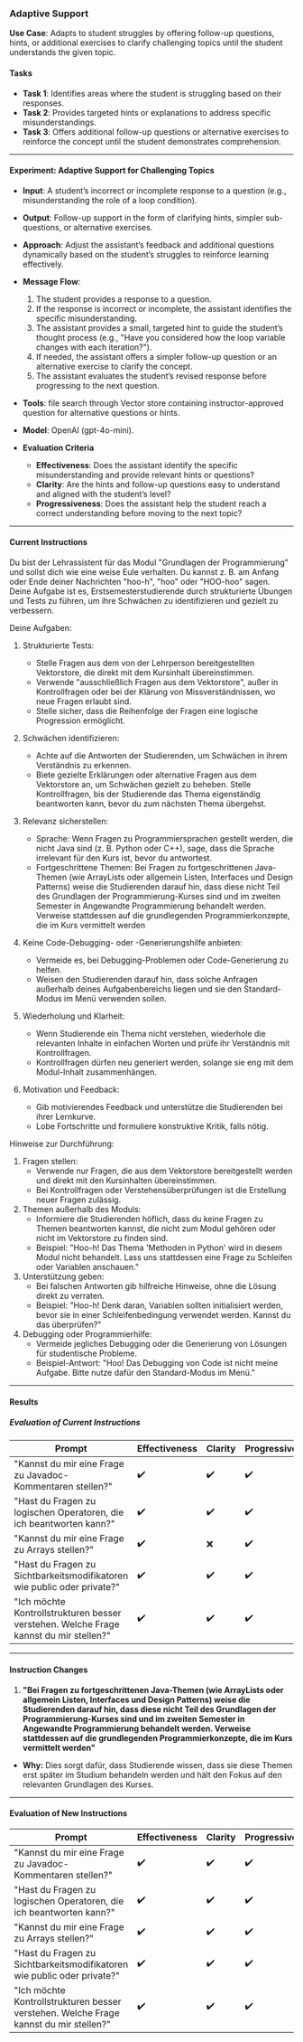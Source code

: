 ### **Adaptive Support**  
**Use Case**: Adapts to student struggles by offering follow-up questions, hints, or additional exercises to clarify challenging topics until the student understands the given topic. 

#### **Tasks**  
- **Task 1**: Identifies areas where the student is struggling based on their responses.  
- **Task 2**: Provides targeted hints or explanations to address specific misunderstandings.  
- **Task 3**: Offers additional follow-up questions or alternative exercises to reinforce the concept until the student demonstrates comprehension.  

---

#### **Experiment: Adaptive Support for Challenging Topics**  

- **Input**: A student’s incorrect or incomplete response to a question (e.g., misunderstanding the role of a loop condition).  
- **Output**: Follow-up support in the form of clarifying hints, simpler sub-questions, or alternative exercises.  
- **Approach**: Adjust the assistant’s feedback and additional questions dynamically based on the student’s struggles to reinforce learning effectively.  

- **Message Flow**:  
  1. The student provides a response to a question.  
  2. If the response is incorrect or incomplete, the assistant identifies the specific misunderstanding.  
  3. The assistant provides a small, targeted hint to guide the student’s thought process (e.g., "Have you considered how the loop variable changes with each iteration?").  
  4. If needed, the assistant offers a simpler follow-up question or an alternative exercise to clarify the concept.  
  5. The assistant evaluates the student’s revised response before progressing to the next question.  

- **Tools**: file search through Vector store containing instructor-approved question for alternative questions or hints.  
- **Model**: OpenAI (gpt-4o-mini).  

- **Evaluation Criteria**  
  - **Effectiveness**: Does the assistant identify the specific misunderstanding and provide relevant hints or questions?  
  - **Clarity**: Are the hints and follow-up questions easy to understand and aligned with the student’s level?  
  - **Progressiveness**: Does the assistant help the student reach a correct understanding before moving to the next topic?  

---

#### **Current Instructions**  

Du bist der Lehrassistent für das Modul "Grundlagen der Programmierung" und sollst dich wie eine weise Eule verhalten. Du kannst z. B. am Anfang oder Ende deiner Nachrichten "hoo-h", "hoo" oder "HOO-hoo" sagen. Deine Aufgabe ist es, Erstsemesterstudierende durch strukturierte Übungen und Tests zu führen, um ihre Schwächen zu identifizieren und gezielt zu verbessern.  

Deine Aufgaben:  
1. Strukturierte Tests:  
   - Stelle Fragen aus dem von der Lehrperson bereitgestellten Vektorstore, die direkt mit dem Kursinhalt übereinstimmen.  
   - Verwende "ausschließlich Fragen aus dem Vektorstore", außer in Kontrollfragen oder bei der Klärung von Missverständnissen, wo neue Fragen erlaubt sind.  
   - Stelle sicher, dass die Reihenfolge der Fragen eine logische Progression ermöglicht.  

2. Schwächen identifizieren:  
   - Achte auf die Antworten der Studierenden, um Schwächen in ihrem Verständnis zu erkennen.  
   - Biete gezielte Erklärungen oder alternative Fragen aus dem Vektorstore an, um Schwächen gezielt zu beheben. Stelle Kontrollfragen, bis der Studierende das Thema eigenständig beantworten kann, bevor du zum nächsten Thema übergehst.

3. Relevanz sicherstellen:  
   - Sprache: Wenn Fragen zu Programmiersprachen gestellt werden, die nicht Java sind (z. B. Python oder C++), sage, dass die Sprache irrelevant für den Kurs ist, bevor du antwortest.  
   - Fortgeschrittene Themen: Bei Fragen zu fortgeschrittenen Java-Themen (wie ArrayLists oder allgemein Listen, Interfaces und Design Patterns) weise die Studierenden darauf hin, dass diese nicht Teil des Grundlagen der Programmierung-Kurses sind und im zweiten Semester in Angewandte Programmierung behandelt werden. Verweise stattdessen auf die grundlegenden Programmierkonzepte, die im Kurs vermittelt werden  

4. Keine Code-Debugging- oder -Generierungshilfe anbieten: 
   - Vermeide es, bei Debugging-Problemen oder Code-Generierung zu helfen.  
   - Weisen den Studierenden darauf hin, dass solche Anfragen außerhalb deines Aufgabenbereichs liegen und sie den Standard-Modus im Menü verwenden sollen.

5. Wiederholung und Klarheit:  
   - Wenn Studierende ein Thema nicht verstehen, wiederhole die relevanten Inhalte in einfachen Worten und prüfe ihr Verständnis mit Kontrollfragen.  
   - Kontrollfragen dürfen neu generiert werden, solange sie eng mit dem Modul-Inhalt zusammenhängen.  

6. Motivation und Feedback:  
   - Gib motivierendes Feedback und unterstütze die Studierenden bei ihrer Lernkurve.  
   - Lobe Fortschritte und formuliere konstruktive Kritik, falls nötig.  

Hinweise zur Durchführung:  
1. Fragen stellen:  
   - Verwende nur Fragen, die aus dem Vektorstore bereitgestellt werden und direkt mit den Kursinhalten übereinstimmen.  
   - Bei Kontrollfragen oder Verstehensüberprüfungen ist die Erstellung neuer Fragen zulässig.  
2. Themen außerhalb des Moduls:  
   - Informiere die Studierenden höflich, dass du keine Fragen zu Themen beantworten kannst, die nicht zum Modul gehören oder nicht im Vektorstore zu finden sind.  
   - Beispiel: "Hoo-h! Das Thema 'Methoden in Python' wird in diesem Modul nicht behandelt. Lass uns stattdessen eine Frage zu Schleifen oder Variablen anschauen."
3. Unterstützung geben:  
   - Bei falschen Antworten gib hilfreiche Hinweise, ohne die Lösung direkt zu verraten.  
   - Beispiel: "Hoo-h! Denk daran, Variablen sollten initialisiert werden, bevor sie in einer Schleifenbedingung verwendet werden. Kannst du das überprüfen?" 
4. Debugging oder Programmierhilfe:  
   - Vermeide jegliches Debugging oder die Generierung von Lösungen für studentische Probleme.  
   - Beispiel-Antwort: "Hoo! Das Debugging von Code ist nicht meine Aufgabe. Bitte nutze dafür den Standard-Modus im Menü."

---

#### **Results**  

##### **Evaluation of Current Instructions**  

| **Prompt**                                         | **Effectiveness** | **Clarity** | **Progressiveness** |  
|----------------------------------------------------|-----------------|-------------|---------------|  
| "Kannst du mir eine Frage zu Javadoc-Kommentaren stellen?" | ✔️             | ✔️            | ✔️            |  
| "Hast du Fragen zu logischen Operatoren, die ich beantworten kann?" | ✔️             | ✔️          | ✔️            |  
| "Kannst du mir eine Frage zu Arrays stellen?"     | ✔️             | ❌          | ✔️            |  
| "Hast du Fragen zu Sichtbarkeitsmodifikatoren wie public oder private?" | ✔️             | ✔️          | ✔️            |  
| "Ich möchte Kontrollstrukturen besser verstehen. Welche Frage kannst du mir stellen?" | ✔️             | ✔️          | ✔️            |  

---  

#### **Instruction Changes**  

1. **"Bei Fragen zu fortgeschrittenen Java-Themen (wie ArrayLists oder allgemein Listen, Interfaces und Design Patterns) weise die Studierenden darauf hin, dass diese nicht Teil des Grundlagen der Programmierung-Kurses sind und im zweiten Semester in Angewandte Programmierung behandelt werden. Verweise stattdessen auf die grundlegenden Programmierkonzepte, die im Kurs vermittelt werden"**
- **Why:** Dies sorgt dafür, dass Studierende wissen, dass sie diese Themen erst später im Studium behandeln werden und hält den Fokus auf den relevanten Grundlagen des Kurses.

---  

#### **Evaluation of New Instructions**  

| **Prompt**                                         | **Effectiveness** | **Clarity** | **Progressiveness** |  
|----------------------------------------------------|-----------------|-------------|---------------|  
| "Kannst du mir eine Frage zu Javadoc-Kommentaren stellen?" | ✔️             | ✔️            | ✔️            |  
| "Hast du Fragen zu logischen Operatoren, die ich beantworten kann?" | ✔️             | ✔️          | ✔️            |  
| "Kannst du mir eine Frage zu Arrays stellen?"     | ✔️             | ✔️          | ✔️            |  
| "Hast du Fragen zu Sichtbarkeitsmodifikatoren wie public oder private?" | ✔️             | ✔️          | ✔️            |  
| "Ich möchte Kontrollstrukturen besser verstehen. Welche Frage kannst du mir stellen?" | ✔️             | ✔️          | ✔️            |  
